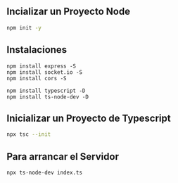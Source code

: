 ## Incializar un Proyecto Node

```sh
npm init -y
```

## Instalaciones

```shell
npm install express -S
npm install socket.io -S
npm install cors -S

npm install typescript -D
npm install ts-node-dev -D
```

## Inicializar un Proyecto de Typescript

```sh
npx tsc --init
```

## Para arrancar el Servidor
```sh
npx ts-node-dev index.ts
```